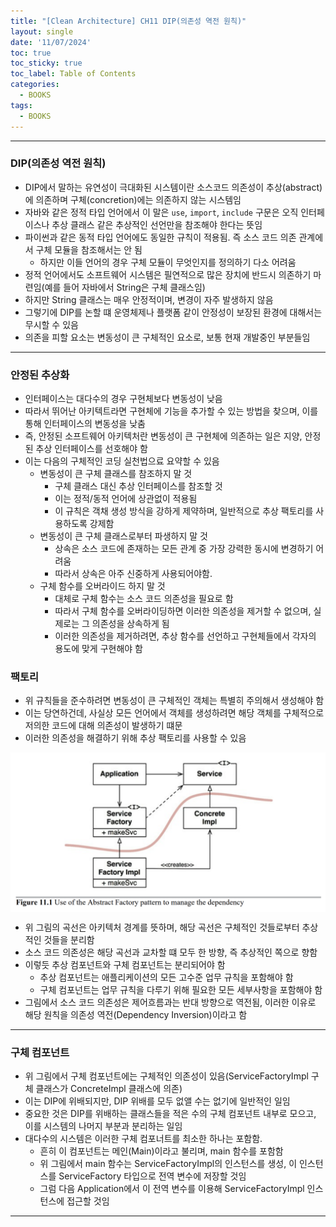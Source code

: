 ```yaml
---
title: "[Clean Architecture] CH11 DIP(의존성 역전 원칙)"
layout: single
date: '11/07/2024'
toc: true
toc_sticky: true
toc_label: Table of Contents
categories:
  - BOOKS
tags:
  - BOOKS
---
```


---

### DIP(의존성 역전 원칙)
* DIP에서 말하는 유연성이 극대화된 시스템이란 소스코드 의존성이 추상(abstract)에 의존하며 구체(concretion)에는 의존하지 않는 시스템임
* 자바와 같은 정적 타입 언어에서 이 말은 `use`, `import`, `include` 구문은 오직 인터페이스나 추상 클래스 같은 추상적인 선언만을 참조해야 한다는 뜻임
* 파이썬과 같은 동적 타입 언어에도 동일한 규칙이 적용됨. 즉 소스 코드 의존 관계에서 구체 모듈을 참조해서는 안 됨
    * 하지만 이들 언어의 경우 구체 모듈이 무엇인지를 정의하기 다소 어려움
* 정적 언어에서도 소프트웨어 시스템은 필연적으로 많은 장치에 반드시 의존하기 마련임(예를 들어 자바에서 String은 구체 클래스임)
* 하지만 String 클래스는 매우 안정적이며, 변경이 자주 발생하지 않음
* 그렇기에 DIP를 논할 떄 운영체제나 플랫폼 같이 안정성이 보장된 환경에 대해서는 무시할 수 있음
* 의존을 피할 요소는 변동성이 큰 구체적인 요소로, 보통 현재 개발중인 부분들임

---

### 안정된 추상화
* 인터페이스는 대다수의 경우 구현체보다 변동성이 낮음
* 따라서 뛰어난 아키텍트라면 구현체에 기능을 추가할 수 있는 방법을 찾으며, 이를 통해 인터페이스의 변동성을 낮춤
* 즉, 안정된 소프트웨어 아키텍처란 변동성이 큰 구현체에 의존하는 일은 지양, 안정된 추상 인터페이스를 선호해야 함
* 이는 다음의 구체적인 코딩 실천법으료 요약할 수 있음
    * 변동성이 큰 구체 클래스를 참조하지 말 것
        * 구체 클래스 대신 추상 인터페이스를 참조할 것
        * 이는 정적/동적 언어에 상관없이 적용됨
        * 이 규칙은 객채 생성 방식을 강하게 제약하며, 일반적으로 추상 팩토리를 사용하도록 강제함
    * 변동성이 큰 구체 클래스로부터 파생하지 말 것
        * 상속은 소스 코드에 존재하는 모든 관계 중 가장 강력한 동시에 변경하기 어려움
        * 따라서 상속은 아주 신중하게 사용되어야함.
    * 구체 함수를 오버라이드 하지 말 것
        * 대체로 구체 함수는 소스 코드 의존성을 필요로 함
        * 따라서 구체 함수를 오버라이딩하면 이러한 의존성을 제거할 수 없으며, 실제로는 그 의존성을 상속하게 됨
        * 이러한 의존성을 제거하려면, 추상 함수를 선언하고 구현체들에서 각자의 용도에 맞게 구현해야 함

### 팩토리
* 위 규칙들을 준수하려면 변동성이 큰 구체적인 객체는 특별히 주의해서 생성해야 함
* 이는 당연하건데, 사실상 모든 언어에서 객체를 생성하려면 해당 객체를 구체적으로 저의한 코드에 대해 의존성이 발생하기 떄문
* 이러한 의존성을 해결하기 위해 추상 팩토리를 사용할 수 있음

<p align="center">
    <img src="img/programming/books/clean_architecture/clean_architecture1.png" align="center">
</p>

* 위 그림의 곡선은 아키텍처 경계를 뜻하며, 해당 곡선은 구체적인 것들로부터 추상적인 것들을 분리함
* 소스 코드 의존성은 해당 곡선과 교차할 떄 모두 한 방향, 즉 추상적인 쪽으로 향함
* 이렇듯 추상 컴포넌트와 구체 컴포넌트는 분리되어야 함
    * 추상 컴포넌트는 애플리케이션의 모든 고수준 업무 규칙을 포함해야 함
    * 구체 컴포넌트는 업무 규칙을 다루기 위해 필요한 모든 세부사항을 포함해야 함
* 그림에서 소스 코드 의존성은 제어흐름과는 반대 방향으로 역전됨, 이러한 이유로 해당 원칙을 의존성 역전(Dependency Inversion)이라고 함

---

### 구체 컴포넌트
* 위 그림에서 구체 컴포넌트에는 구체적인 의존성이 있음(ServiceFactoryImpl 구체 클래스가 ConcreteImpl 클래스에 의존)
* 이는 DIP에 위배되지만, DIP 위배를 모두 없앨 수는 없기에 일반적인 일임
* 중요한 것은 DIP를 위배하는 클래스들을 적은 수의 구체 컴포넌트 내부로 모으고, 이를 시스템의 나머지 부분과 분리하는 일임
* 대다수의 시스템은 이러한 구체 컴포너트를 최소한 하나는 포함함.
    * 흔히 이 컴포넌트는 메인(Main)이라고 불리며, main 함수를 포함함
    * 위 그림에서 main 함수는 ServiceFactoryImpl의 인스턴스를 생성, 이 인스턴스를 ServiceFactory 타입으로 전역 변수에 저장할 것임
    * 그럼 다음 Application에서 이 전역 변수를 이용해 ServiceFactoryImpl 인스턴스에 접근할 것임

---